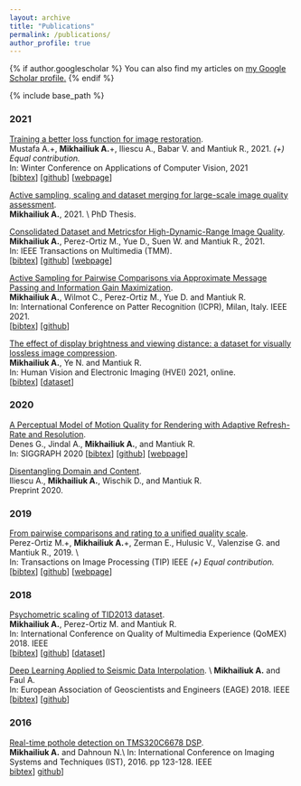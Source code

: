 ```yaml
---
layout: archive
title: "Publications"
permalink: /publications/
author_profile: true
---
```


{% if author.googlescholar %}
  You can also find my articles on <u><a href="{{author.googlescholar}}">my Google Scholar profile</a>.</u>
{% endif %}

{% include base_path %}



### 2021
[Training a better loss function for image restoration](https://www.cl.cam.ac.uk/research/rainbow/projects/mdf/Paper.pdf). \
Mustafa A.+, **Mikhailiuk A.**+, Iliescu A., Babar V. and Mantiuk R., 2021.  *(+) Equal contribution.* \
In: Winter Conference on Applications of Computer Vision, 2021\
\[[bibtex](../bib/bibmdf.html)\] \[[github](https://github.com/gfxdisp/mdf)\]  \[[webpage](https://www.cl.cam.ac.uk/research/rainbow/projects/mdf/)\] 


[Active sampling, scaling and dataset merging for large-scale image quality assessment](https://www.repository.cam.ac.uk/handle/1810/316810). \
**Mikhailiuk A.**, 2021. \ 
PhD Thesis.


[Consolidated Dataset and Metricsfor High-Dynamic-Range Image Quality](https://arxiv.org/abs/2012.10758).\
**Mikhailiuk A.**, Perez-Ortiz M., Yue D., Suen W. and Mantiuk R., 2021.\
In: IEEE Transactions on Multimedia (TMM).\
\[[bibtex](../bib/bibupiq.html)\] \[[github](https://github.com/gfxdisp/upiq)\] \[[webpage](https://www.cl.cam.ac.uk/research/rainbow/projects/upiq/)\]

[Active Sampling for Pairwise Comparisons via Approximate Message Passing and Information Gain Maximization](https://arxiv.org/pdf/2004.05691.pdf).\
**Mikhailiuk A.**, Wilmot C., Perez-Ortiz M., Yue D. and Mantiuk R. \
In: International Conference on Patter Recognition (ICPR), Milan, Italy. IEEE 2021. \
\[[bibtex](../bib/bibasap.html)\] \[[github](https://github.com/gfxdisp/asap)\]

[The effect of display brightness and viewing distance: a dataset for visually lossless image compression](https://www.cl.cam.ac.uk/~rkm38/pdfs/mikhailiuk2021view_cond_dataset.pdf). \
**Mikhailiuk A.**, Ye N. and Mantiuk R. \
In: Human Vision and Electronic Imaging (HVEI) 2021, online. \
\[[bibtex](../bib/bibhvei.html)\]  \[[dataset](https://www.repository.cam.ac.uk/handle/1810/313480)\]

### 2020
[A Perceptual Model of Motion Quality for Rendering with Adaptive Refresh-Rate and Resolution](https://www.cl.cam.ac.uk/research/rainbow/projects/motion_quality_model/denes20.pdf). \
Denes G., Jindal A., **Mikhailiuk A.**,  and Mantiuk R. \
In: SIGGRAPH 2020
\[[bibtex](../bib/bibperceptmodel.html)\]  \[[github](https://github.com/gfxdisp/motion_quality_20)\] \[[webpage](https://www.cl.cam.ac.uk/research/rainbow/projects/motion_quality_model/)\]

[Disentangling Domain and Content](https://www.cl.cam.ac.uk/~dai24/disentangling_domain_content.pdf).\
Iliescu A., **Mikhailiuk A.**, Wischik D., and Mantiuk R.\
Preprint 2020.

### 2019
[From pairwise comparisons and rating to a unified quality scale](https://www.cl.cam.ac.uk/research/rainbow/projects/unified_quality_scale/perezortiz2019unified_quality_scale.pdf).\
Perez-Ortiz M.+, **Mikhailiuk A.**+, Zerman E., Hulusic V., Valenzise G. and Mantiuk R., 2019. \  
In: Transactions on Image Processing (TIP) IEEE *(+) Equal contribution.* \
\[[bibtex](../bib/bibmixing.html)\] \[[github](https://github.com/gfxdisp/pwcmp_rating_unified)\] \[[webpage](https://www.cl.cam.ac.uk/research/rainbow/projects/unified_quality_scale/)\]


### 2018
[Psychometric scaling of TID2013 dataset](http://www.cl.cam.ac.uk/~rkm38/pdfs/mikhailiuk2018tid_psych_scaling.pdf).\
**Mikhailiuk A.**, Perez-Ortiz M. and Mantiuk R.  \
In: International Conference on Quality of Multimedia Experience (QoMEX) 2018. IEEE \
\[[bibtex](../bib/bibtidscaling.html)\] \[[github](https://github.com/mantiuk/pwcmp)\] \[[dataset](https://www.repository.cam.ac.uk/handle/1810/276239)\]   

[Deep Learning Applied to Seismic Data Interpolation](http://earthdoc.eage.org/publication/publicationdetails/?publication=92298). \ 
**Mikhailiuk A.** and Faul A. \
In: European Association of Geoscientists and Engineers (EAGE) 2018. IEEE \
\[[bibtex](../bib/bibdeepseismic.html)\] \[[github](https://github.com/mikhailiuk/Deep-Learning-Applied-To-Seismic-Data)\]


### 2016
[Real-time pothole detection on TMS320C6678 DSP](http://ieeexplore.ieee.org/document/7738209/).  \
**Mikhailiuk A.** and Dahnoun N.\ 
In: International Conference on Imaging Systems and Techniques (IST), 2016. pp 123-128. IEEE \
[bibtex](../bib/bibpothole.html)\] [github](https://github.com/mikhailiuk/Pothole_Detection)\]
